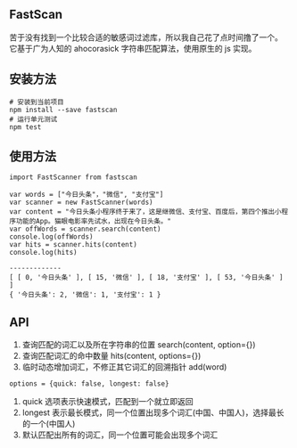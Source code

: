 ## FastScan
苦于没有找到一个比较合适的敏感词过滤库，所以我自己花了点时间撸了一个。
它基于广为人知的 ahocorasick 字符串匹配算法，使用原生的 js 实现。

## 安装方法
```
# 安装到当前项目
npm install --save fastscan
# 运行单元测试
npm test
```

## 使用方法
```
import FastScanner from fastscan

var words = ["今日头条"，"微信", "支付宝"]
var scanner = new FastScanner(words)
var content = "今日头条小程序终于来了，这是继微信、支付宝、百度后，第四个推出小程序功能的App。猫眼电影率先试水，出现在今日头条。"
var offWords = scanner.search(content)
console.log(offWords)
var hits = scanner.hits(content)
console.log(hits)

-------------
[ [ 0, '今日头条' ], [ 15, '微信' ], [ 18, '支付宝' ], [ 53, '今日头条' ] ]
{ '今日头条': 2, '微信': 1, '支付宝': 1 }
```

## API

1. 查询匹配的词汇以及所在字符串的位置 search(content, option={})
2. 查询匹配词汇的命中数量 hits(content, options={})
3. 临时动态增加词汇，不修正其它词汇的回溯指针 add(word)

```
options = {quick: false, longest: false}
```
1. quick 选项表示快速模式，匹配到一个就立即返回
2. longest 表示最长模式，同一个位置出现多个词汇(中国、中国人)，选择最长的一个(中国人)
3. 默认匹配出所有的词汇，同一个位置可能会出现多个词汇
